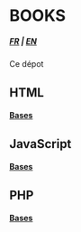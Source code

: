 # BOOKS

##### [FR](README.md) | [EN](README_EN.md)

Ce dépot 

## HTML
#### [Bases](html/fr/PREREQUEST.md)

## JavaScript
#### [Bases](javascript/fr/PREREQUEST.md)

## PHP
#### [Bases](php/fr/PREREQUEST.md)